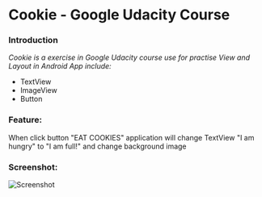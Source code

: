 # Cookie - Google Udacity Course
### Introduction

_Cookie is a exercise in Google Udacity course use for practise View and Layout in Android App include:_
- TextView
- ImageView
- Button

### Feature:
When click button "EAT COOKIES" application will change TextView "I am hungry" to "I am full!" and change background image

### Screenshot:

![Screenshot](https://raw.github.com/ilentt/Cookie/master/app/src/main/res/drawable/screenshot.png)






